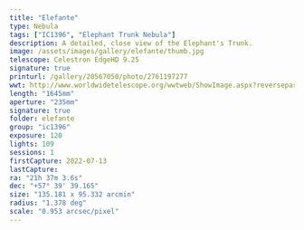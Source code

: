 ```yaml
---
title: "Elefante"
type: Nebula
tags: ["IC1396", "Elephant Trunk Nebula"]
description: A detailed, close view of the Elephant's Trunk.
image: /assets/images/gallery/elefante/thumb.jpg
telescope: Celestron EdgeHD 9.25
signature: true
printurl: /gallery/20567050/photo/2761197277
wwt: http://www.worldwidetelescope.org/wwtweb/ShowImage.aspx?reverseparity=False&scale=0.953320&name=elefante.jpg&imageurl=https://deepskyworkflows.com/assets/images/gallery/elefante/elefante.jpg&credits=Jeremy+Likness+at+DeepSkyWorkflows.com&creditsUrl=https://deepskyworkflows.com&ra=324.483976&dec=58.169939&x=5940.8&y=1974.3&rotation=-45.82&thumb=https://deepskyworkflows.com/assets/images/gallery/elefante/thumb.jpg
length: "1645mm"
aperture: "235mm"
signature: true
folder: elefante
group: "ic1396"
exposure: 120
lights: 109
sessions: 1
firstCapture: 2022-07-13
lastCapture:
ra: "21h 37m 3.6s"
dec: "+57° 39' 39.165"
size: "135.181 x 95.332 arcmin"
radius: "1.378 deg"
scale: "0.953 arcsec/pixel"
---
```

